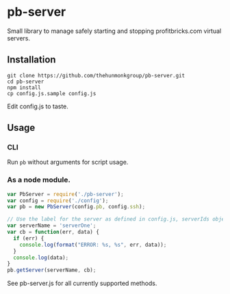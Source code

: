 # pb-server
Small library to manage safely starting and stopping profitbricks.com virtual
servers.

## Installation
```
git clone https://github.com/thehunmonkgroup/pb-server.git
cd pb-server
npm install
cp config.js.sample config.js
```

Edit config.js to taste.

## Usage

### CLI

Run ```pb``` without arguments for script usage.

### As a node module.

```javascript
var PbServer = require('./pb-server');
var config = require('./config');
var pb = new PbServer(config.pb, config.ssh);

// Use the label for the server as defined in config.js, serverIds object.
var serverName = 'serverOne';
var cb = function(err, data) {
  if (err) {
    console.log(format("ERROR: %s, %s", err, data));
  }
  console.log(data);
}
pb.getServer(serverName, cb);
```

See pb-server.js for all currently supported methods.
